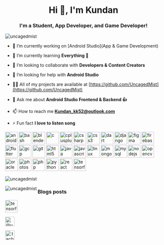 <h1 align="center">Hi 👋, I'm Kundan</h1>
<h3 align="center">I'm a Student, App Developer, and Game Developer!</h3>

<p align="left"> <img src="https://komarev.com/ghpvc/?username=uncagedmist" alt="uncagedmist" /> </p>

- 🔭 I’m currently working on [Android Studio](App & Game Development)

- 🌱 I’m currently learning **Everything 🤣**

- 👯 I’m looking to collaborate with **Developers & Content Creators**

- 🤝 I’m looking for help with **Android Studio**

- 👨‍💻 All of my projects are available at [https://github.com/UncagedMist](https://github.com/UncagedMist)

- 💬 Ask me about **Android Studio Frontend & Backend 👍**

- 📫 How to reach me **Kundan_kk52@outlook.com**

- ⚡ Fun fact **I love to listen song**

<p align="left"><img src="https://devicons.github.io/devicon/devicon.git/icons/android/android-original-wordmark.svg" alt="android" width="40" height="40"/> <img src="https://www.vectorlogo.zone/logos/gnu_bash/gnu_bash-icon.svg" alt="bash" width="40" height="40"/> <img src="https://download.blender.org/branding/community/blender_community_badge_white.svg" alt="blender" width="40" height="40"/> <img src="https://devicons.github.io/devicon/devicon.git/icons/c/c-original.svg" alt="c" width="40" height="40"/> <img src="https://devicons.github.io/devicon/devicon.git/icons/cplusplus/cplusplus-original.svg" alt="cplusplus" width="40" height="40"/> <img src="https://devicons.github.io/devicon/devicon.git/icons/csharp/csharp-original.svg" alt="csharp" width="40" height="40"/> <img src="https://devicons.github.io/devicon/devicon.git/icons/css3/css3-original-wordmark.svg" alt="css3" width="40" height="40"/> <img src="https://www.vectorlogo.zone/logos/dartlang/dartlang-icon.svg" alt="dart" width="40" height="40"/> <img src="https://devicons.github.io/devicon/devicon.git/icons/django/django-original.svg" alt="django" width="40" height="40"/> <img src="https://www.vectorlogo.zone/logos/figma/figma-icon.svg" alt="figma" width="40" height="40"/> <img src="https://www.vectorlogo.zone/logos/firebase/firebase-icon.svg" alt="firebase" width="40" height="40"/> <img src="https://www.vectorlogo.zone/logos/flutterio/flutterio-icon.svg" alt="flutter" width="40" height="40"/> <img src="https://www.vectorlogo.zone/logos/google_cloud/google_cloud-icon.svg" alt="gcp" width="40" height="40"/> <img src="https://www.vectorlogo.zone/logos/git-scm/git-scm-icon.svg" alt="git" width="40" height="40"/> <img src="https://devicons.github.io/devicon/devicon.git/icons/html5/html5-original-wordmark.svg" alt="html5" width="40" height="40"/> <img src="https://devicons.github.io/devicon/devicon.git/icons/java/java-original-wordmark.svg" alt="java" width="40" height="40"/> <img src="https://devicons.github.io/devicon/devicon.git/icons/javascript/javascript-original.svg" alt="javascript" width="40" height="40"/> <img src="https://devicons.github.io/devicon/devicon.git/icons/linux/linux-original.svg" alt="linux" width="40" height="40"/> <img src="https://devicons.github.io/devicon/devicon.git/icons/mongodb/mongodb-original-wordmark.svg" alt="mongodb" width="40" height="40"/> <img src="https://devicons.github.io/devicon/devicon.git/icons/mysql/mysql-original-wordmark.svg" alt="mysql" width="40" height="40"/> <img src="https://devicons.github.io/devicon/devicon.git/icons/nodejs/nodejs-original-wordmark.svg" alt="nodejs" width="40" height="40"/> <img src="https://www.vectorlogo.zone/logos/opencv/opencv-icon.svg" alt="opencv" width="40" height="40"/> <img src="https://devicons.github.io/devicon/devicon.git/icons/oracle/oracle-original.svg" alt="oracle" width="40" height="40"/> <img src="https://devicons.github.io/devicon/devicon.git/icons/photoshop/photoshop-plain.svg" alt="photoshop" width="40" height="40"/> <img src="https://devicons.github.io/devicon/devicon.git/icons/php/php-original.svg" alt="php" width="40" height="40"/> <img src="https://devicons.github.io/devicon/devicon.git/icons/python/python-original.svg" alt="python" width="40" height="40"/> <img src="https://devicons.github.io/devicon/devicon.git/icons/react/react-original-wordmark.svg" alt="react" width="40" height="40"/> <img src="https://www.vectorlogo.zone/logos/tensorflow/tensorflow-icon.svg" alt="tensorflow" width="40" height="40"/>

<p>&nbsp;<img align="left" src="https://github-readme-stats.vercel.app/api?username=uncagedmist&show_icons=true" alt="uncagedmist" /></p>
</p><p><img align="left" src="https://github-readme-stats.vercel.app/api/top-langs/?username=uncagedmist&layout=compact&hide=html" alt="uncagedmist" /></p>

### Blogs posts
<!-- BLOG-POST-LIST:START -->
<!-- BLOG-POST-LIST:END -->

<p align="left"><img src="https://www.vectorlogo.zone/logos/tensorflow/tensorflow-icon.svg" alt="tensorflow" width="40" height="40"/></p><p align="left">
<a href="https://medium.com/@uncagedmist" target="blank"><img align="center" src="https://cdn.jsdelivr.net/npm/simple-icons@3.0.1/icons/medium.svg" alt="@uncagedmist" height="30" width="30" /></a>
<p align="center">
<a href="https://www.youtube.com/channel/UCoHz2UDpbd9lWoZznZrdj9A" target="blank"><img align="left" src="https://cdn.jsdelivr.net/npm/simple-icons@3.0.1/icons/youtube.svg" alt="tech byte care" height="30" width="30" /></a>
</p>
